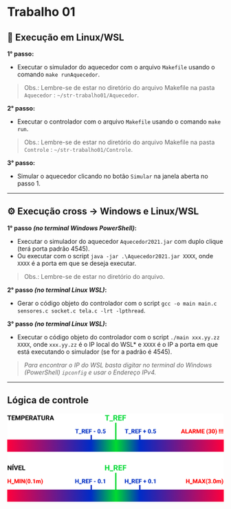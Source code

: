 # Trabalho 01 

## 🐧 Execução em Linux/WSL 
**1° passo:**
- Executar o simulador do aquecedor com o arquivo `Makefile` usando o comando `make runAquecedor`.
> Obs.: Lembre-se de estar no diretório do arquivo Makefile na pasta `Aquecedor` : `~/str-trabalho01/Aquecedor`.

**2° passo:**
- Executar o controlador com o arquivo `Makefile` usando o comando `make run`.
> Obs.: Lembre-se de estar no diretório do arquivo Makefile na pasta `Controle` : `~/str-trabalho01/Controle`.

**3° passo:**
- Simular o aquecedor clicando no botão `Simular` na janela aberta no passo 1.

----

## ⚙️ Execução cross -> Windows e Linux/WSL
**1° passo *(no terminal Windows PowerShell)*:**
- Executar o simulador do aquecedor `Aquecedor2021.jar` com duplo clique (terá porta padrão 4545).
- Ou executar com o script `java -jar .\Aquecedor2021.jar XXXX`, onde `XXXX` é a porta em que se deseja executar.
> Obs.: Lembre-se de estar no diretório do arquivo.

**2° passo *(no terminal Linux WSL)*:**
- Gerar o código objeto do controlador com o script `gcc -o main main.c sensores.c socket.c tela.c -lrt -lpthread`.

**3° passo *(no terminal Linux WSL)*:**
- Executar o código objeto do controlador com o script `./main xxx.yy.zz XXXX`, onde `xxx.yy.zz` é o IP local do WSL* e `XXXX` é o IP a porta em que está executando o simulador (se for a padrão é 4545).

> *Para encontrar o IP do WSL basta digitar no terminal do Windows (PowerShell) `ipconfig` e usar o Endereço IPv4.*

---

## Lógica de controle
<div align="center">
  <img src="Controle/var_ref.png" alt="Variáveis referência" width="750px">
</div>
